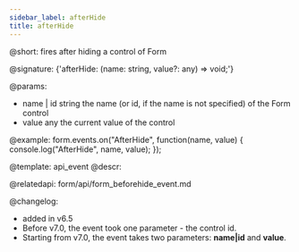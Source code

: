 ```yaml
---
sidebar_label: afterHide
title: afterHide
---          
```


@short: fires after hiding a control of Form

@signature: {'afterHide: (name: string, value?: any) => void;'}

@params:
- name | id		string		the name (or id, if the name is not specified) of the Form control
- value     any         the current value of the control

@example:
form.events.on("AfterHide", function(name, value) {
    console.log("AfterHide", name, value); 
});

@template: api_event
@descr:

@relatedapi: form/api/form_beforehide_event.md

@changelog: 
- added in v6.5
- Before v7.0, the event took one parameter - the control id.
- Starting from v7.0, the event takes two parameters: **name|id** and **value**.
